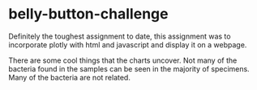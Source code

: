 # belly-button-challenge

Definitely the toughest assignment to date, this assignment was to incorporate plotly with html and javascript and display it on a webpage.

There are some cool things that the charts uncover. Not many of the bacteria found in the samples can be seen in the majority of specimens. Many of the bacteria are not related.
